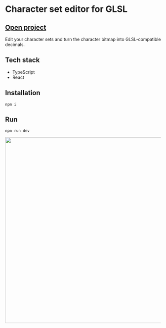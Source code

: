 # Character set editor for GLSL

## [Open project](https://charseteditor.netlify.app/)

Edit your character sets and turn the character bitmap into GLSL-compatible decimals.

## Tech stack

- TypeScript
- React

## Installation

`npm i`

## Run

`npm run dev`

<img src="https://github.com/rantap/merkeditor/blob/main/src/assets/ui.gif" width="600">
